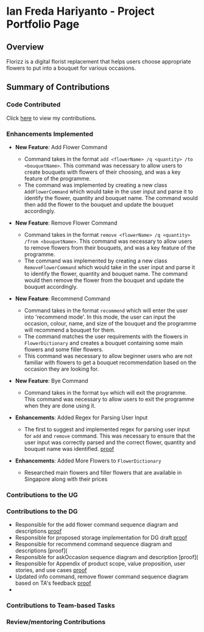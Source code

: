 # Ian Freda Hariyanto - Project Portfolio Page

## Overview
Florizz is a digital florist replacement that helps users choose appropriate
flowers to put into a bouquet for various occasions.

## Summary of Contributions
### Code Contributed
Click [here](https://nus-cs2113-ay2324s2.github.io/tp-dashboard/?search=ianfh&sort=groupTitle&sortWithin=title&timeframe=commit&mergegroup=&groupSelect=groupByRepos&breakdown=true&checkedFileTypes=docs~functional-code~test-code~other&since=2024-02-23&tabOpen=true&tabType=authorship&tabAuthor=IanFH&tabRepo=AY2324S2-CS2113-T11-3%2Ftp%5Bmaster%5D&authorshipIsMergeGroup=false&authorshipFileTypes=docs~functional-code~test-code~other&authorshipIsBinaryFileTypeChecked=false&authorshipIsIgnoredFilesChecked=false) to view my contributions.

### Enhancements Implemented
* **New Feature**: Add Flower Command
    * Command takes in the format `add <flowerName> /q <quantity> /to <bouquetName>`. This command was necessary to
      allow users to create bouquets with flowers of their choosing, and was a key feature of the programme.
    * The command was implemented by creating a new class `AddFlowerCommand` which would take in the user input and
      parse it to identify the flower, quantity and bouquet name. The command would then add the flower to the bouquet
      and update the bouquet accordingly.

* **New Feature**: Remove Flower Command
    * Command takes in the format `remove <flowerName> /q <quantity> /from <bouquetName>`. This command was necessary to
      allow users to remove flowers from their bouquets, and was a key feature of the programme.
    * The command was implemented by creating a new class `RemoveFlowerCommand` which would take in the user input and
      parse it to identify the flower, quantity and bouquet name. The command would then remove the flower from the bouquet
      and update the bouquet accordingly.

* **New Feature**: Recommend Command
  * Command takes in the format `recommend` which will enter the user into 'recommend mode'. In this mode, the user can
    input the occasion, colour, name, and size of the bouquet and the programme will recommend a bouquet for them.
  * The command matches the user requirements with the flowers in `FlowerDictionary` and creates a bouquet containing some main flowers and some filler flowers.
  * This command was necessary to allow beginner users who are not familiar with flowers to get a bouquet recommendation
    based on the occasion they are looking for.

* **New Feature**: Bye Command
  * Command takes in the format `bye` which will exit the programme. This command was necessary to allow users to exit
    the programme when they are done using it.

* **Enhancements**: Added Regex for Parsing User Input
    * The first to suggest and implemented regex for parsing user input for `add` and `remove` command. This was necessary to ensure that the user input was
      correctly parsed and the correct flower, quantity and bouquet name was identified. [proof](https://github.com/nus-cs2113-AY2324S2/tp/commit/34889baaa7a024c6c8f1fef686b7ebe4493d9f44#diff-bb1b61dd1311729e01e01d2e43ccaf1648d0e8a57a97f5eafc82c1add885d247)
  
* **Enhancements**: Added More Flowers to `FlowerDictionary`
    * Researched main flowers and filler flowers that are available in Singapore along with their prices

### Contributions to the UG

### Contributions to the DG
- Responsible for the add flower command sequence diagram and descriptions [proof](https://github.com/AY2324S2-CS2113-T11-3/tp/pull/78/files)
- Responsible for proposed storage implementation for DG draft [proof](https://github.com/AY2324S2-CS2113-T11-3/tp/pull/78/files)
- Responsible for recommend command sequence diagram and descriptions [proof](
- Responsible for askOccasion sequence diagram and description [proof](
- Responsible for Appendix of product scope, value proposition, user stories, and use cases [proof](https://github.com/AY2324S2-CS2113-T11-3/tp/pull/72/files)
- Updated info command, remove flower command sequence diagram based on TA's feedback [proof](https://github.com/AY2324S2-CS2113-T11-3/tp/pull/169/files)
- 

### Contributions to Team-based Tasks

### Review/mentoring Contributions